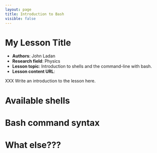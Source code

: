 ```yaml
---
layout: page
title: Introduction to Bash
visible: false
---
```

<!-- change visible to true if you want it on the site -->

# My Lesson Title

 - **Authors**: John Ladan
 - **Research field**: Physics
 - **Lesson topic**: Introduction to shells and the command-line with bash.
 - **Lesson content URL**: <link>

XXX Write an introduction to the lesson here.

# Available shells

# Bash command syntax

# What else???
